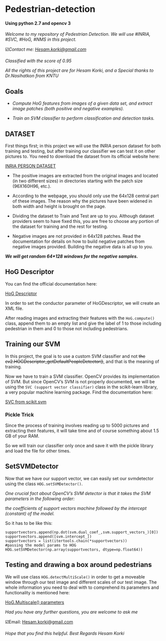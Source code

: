# **Pedestrian-detection**

#### **Using python 2.7 and opencv 3**

*Welcome to my repository of Pedestrian Detection. We will use #INRIA, #SVC, #HoG, #NMS in this project.*

☑️*Contact me: Hesam.korki@gmail.com*

*Classified with the score of 0.95* 

*All the rights of this project are for Hesam Korki, and a Special thanks to Dr.Nasihatkon from KNTU*

## **Goals**

- *Compute HoG features from images of a given data set, and extract image patches (both positive and negative examples).*

- *Train an SVM classifier to perform classification and detection tasks.*

## **DATASET**

First things first; in this project we will use the INRIA person dataset for both training and testing, but after training our classifier we can test it on other pictures to. You need to download the dataset from its official website here: 

[INRIA PERSON DATASET](http://pascal.inrialpes.fr/data/human/)

- The positive images are extracted from the original images and located (in two different sizes) in directories starting with the patch size (96X160H96, etc.).

- According to the webpage, you should only use the 64x128 central part of these images. The reason why the pictures have been widened in both width and height is brought on the page.

- Dividing the dataset to Train and Test are up to you. Although dataset providers seem to have fixed this, you are free to choose any portion of the dataset for training and the rest for testing.

- Negative images are not provided in 64x128 patches. Read the documentation for details on how to build negative patches from negative images provided. Building the negative data is all up to you.

**_We will get random 64*128 windows for the negative samples._**

## **HoG Descriptor**

You can find the official documentation here:

[HoG Descriptor](https://docs.opencv.org/3.4.1/d5/d33/structcv_1_1HOGDescriptor.html)

In order to set the conductor parameter of HoGDescriptor, we will create an XML file.

After reading images and extracting their features with the `HoG.compute()` class, append them to an empty list and give the label of 1 to those including pedestrian in them and 0 to those not including pedestrians.

## **Training our SVM**

In this project, the goal is to use a custom SVM classifier and not ~~the cv2.HOGDescriptor_getDefaultPeopleDetector()~~, and that is the meaning of training.

Now we have to train a SVM classifier. OpenCV provides its implementation of SVM. But since OpenCV’s SVM is not properly documented, we will be using the `SVC (support vector classifier)` class in the scikit-learn library, a very popular machine learning package. Find the documentation here:

[SVC from scikit.svm](http://scikit-learn.org/stable/modules/generated/sklearn.svm.SVC.html)


### **Pickle Trick** 


Since the process of training involves reading up to 5000 pictures and extracting their features, it will take time and of course something about 1.5 GB of your RAM.

So we will train our classifier only once and save it with the pickle library and load the file for other times.

## **SetSVMDetector**

Now that we have our support vector, we can easily set our svmdetector using the class `HOG.setSVMDetector()`.

*One crucial fact about OpenCV’s SVM detector is that it takes the SVM parameters in the following order:*

*the coefficients of support vectors machine followed by the intercept (constant) of the model.*

So it has to be like this: 
```
supportvectors.append(np.dot(svm.dual_coef_,svm.support_vectors_)[​0​])
supportvectors.append([svm.intercept_])
supportvectors = list(itertools.chain(*supportvectors))
#passing the model params to HOG
HOG.setSVMDetector(np.array(supportvectors, dtype=np.float64))
```

## **Testing and drawing a box around pedestrians** 

We will use class `HOG.detectMultiScale()` in order to get a moveable window through our test image and different scales of our test image. The whole information you need to deal with to comprehend its parameters and functionality is mentioned here: 

[HoG.Multiscale() parameters](https://www.pyimagesearch.com/2015/11/16/hog-detectmultiscale-parameters-explained/)

*Had you have any further questions, you are welcome to ask me* 

☑️Email: Hesam.korki@gmail.com

*Hope that you find this helpful.
Best Regards Hesam Korki*
